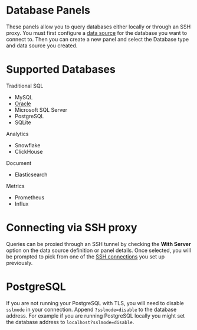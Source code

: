 # Database Panels

These panels allow you to query databases either locally or through an
SSH proxy. You must first configure a [data source](../Data_Sources.md) for the database you want to connect to. Then you can
create a new panel and select the Database type and data source you
created.

# Supported Databases

Traditional SQL

* MySQL
* [Oracle](#oracle)
* Microsoft SQL Server
* PostgreSQL
* SQLite

Analytics

* Snowflake
* ClickHouse

Document

* Elasticsearch

Metrics
  * Prometheus
  * Influx

# Connecting via SSH proxy

Queries can be proxied through an SSH tunnel by checking the **With
Server** option on the data source definition or panel details. Once
selected, you will be prompted to pick from one of the [SSH
connections](../SSH_Connections.md) you set up previously.

# PostgreSQL

If you are not running your PostgreSQL with TLS, you will need to
disable `sslmode` in your connection. Append `?sslmode=disable` to the
database address. For example if you are running PostgreSQL locally
you might set the database address to `localhost?sslmode=disable`.
